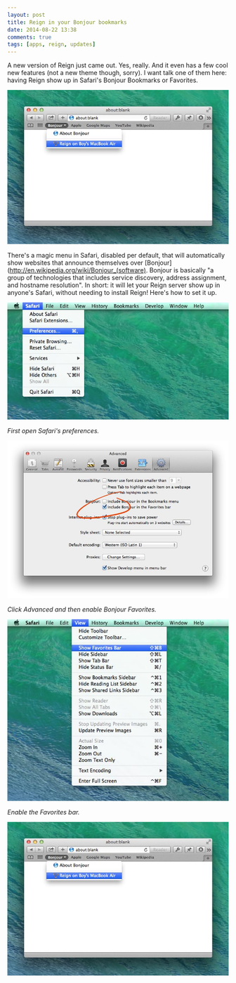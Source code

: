 ```yaml
---
layout: post
title: Reign in your Bonjour bookmarks
date: 2014-08-22 13:38
comments: true
tags: [apps, reign, updates]
---
```


A new version of Reign just came out. Yes, really. And it even has a few cool new features (not a new theme though, sorry). I want talk one of them here: having Reign show up in Safari's Bonjour Bookmarks or Favorites.

![/Reign servers on the network automatically show up!](/assets/img/old/apps/reign/screenshots/bonjour-bookmarks.jpg)

There's a magic menu in Safari, disabled per default, that will automatically show websites that announce themselves over [Bonjour](http://en.wikipedia.org/wiki/Bonjour_(software). Bonjour is basically "a group of technologies that includes service discovery, address assignment, and hostname resolution". In short: it will let your Reign server show up in anyone's Safari, without needing to install Reign! Here's how to set it up.

<!-- more -->

![Open Safari's preferences](/assets/img/old/apps/reign/screenshots/safari-preferences.jpg)

*First open Safari's preferences.*

![Click Advanced and then enable Bonjour Favorites](/assets/img/old/apps/reign/screenshots/enable-bonjour.jpg)

*Click Advanced and then enable Bonjour Favorites.*

![Enable the Favorites bar](/assets/img/old/apps/reign/screenshots/show-favorites.jpg) 

*Enable the Favorites bar.*

![Reign servers on the network automatically show up!](/assets/img/old/apps/reign/screenshots/bonjour-bookmarks.jpg)
